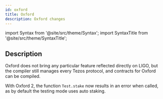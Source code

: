 ```yaml
---
id: oxford
title: Oxford
description: Oxford changes
---
```


import Syntax from '@site/src/theme/Syntax';
import SyntaxTitle from '@site/src/theme/SyntaxTitle';


## Description

Oxford does not bring any particular feature reflected directly on LIGO, but the compiler still manages every Tezos protocol, and contracts for Oxford can be compiled.

With Oxford 2, the function `Test.stake` now results in an error when called, as by default the testing mode uses auto staking.
